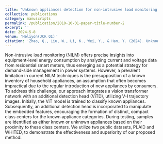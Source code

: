 ```yaml
---
title: "Unknown appliances detection for non-intrusive load monitoring based on vision transformer with an additional detection head"
collection: publications
category: manuscripts
permalink: /publication/2010-10-01-paper-title-number-2
excerpt: ''
date: 2024-5-8
venue: 'Heliyon(JCR Q1)'
citation: 'Zhao, Q., Liu, W., Li, K., Wei, Y., & Han, Y. (2024). Unknown appliances detection for non-intrusive load monitoring based on vision transformer with an additional detection head. Heliyon, 10(9).'
---
```


Non-intrusive load monitoring (NILM) offers precise insights into equipment-level energy consumption by analyzing current and voltage data from residential smart meters, thus emerging as a potential strategy for demand-side management in power systems. However, a prevalent limitation in current NILM techniques is the presupposition of a known inventory of household appliances, an assumption that often becomes impractical due to the regular introduction of new appliances by consumers. To address this challenge, our approach integrates a vision transformer network with an additional detection head (ViTD), utilizing V-I trajectory images. Initially, the ViT model is trained to classify known appliances. Subsequently, an additional detection head is incorporated to manipulate the embedded features, encouraging the formation of distinct, compact class centers for the known appliance categories. During testing, samples are identified as either known or unknown appliances based on their proximity to these class centers. We utilize two public datasets, PLAID and WHITED, to demonstrate the effectiveness and superiority of our proposed method.
